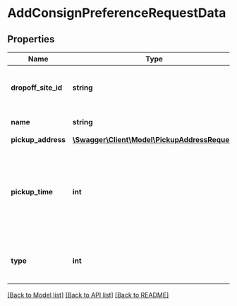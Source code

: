 # AddConsignPreferenceRequestData

## Properties
Name | Type | Description | Notes
------------ | ------------- | ------------- | -------------
**dropoff_site_id** | **string** | 自送站点ID,当交运方式为卖家自送时必填 | [optional] 
**name** | **string** | 交运偏好名称 | 
**pickup_address** | [**\Swagger\Client\Model\PickupAddressRequest**](PickupAddressRequest.md) |  | [optional] 
**pickup_time** | **int** | 揽收时间段:1 - 14:00-16:00; 2 - 16:00-18:00;当交运方式为上门揽收时必填 | [optional] 
**type** | **int** | 交运方式，可用值:0 - 上门揽收;1 - 卖家自送 | 

[[Back to Model list]](../README.md#documentation-for-models) [[Back to API list]](../README.md#documentation-for-api-endpoints) [[Back to README]](../README.md)


